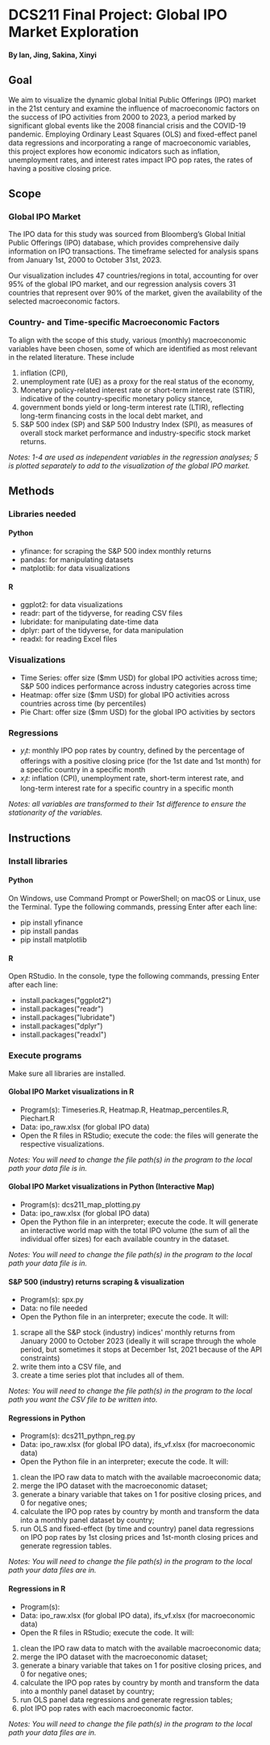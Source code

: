 # DCS211 Final Project: Global IPO Market Exploration
#### By Ian, Jing, Sakina, Xinyi

## Goal 
We aim to visualize the dynamic global Initial Public Offerings (IPO) market in the 21st century and examine the influence of macroeconomic factors on the success of IPO activities from 2000 to 2023, a period marked by significant global events like the 2008 financial crisis and the COVID-19 pandemic. Employing Ordinary Least Squares (OLS) and fixed-effect panel data regressions and incorporating a range of macroeconomic variables, this project explores how economic indicators such as inflation, unemployment rates, and interest rates impact IPO pop rates, the rates of having a positive closing price. 

## Scope
### Global IPO Market
The IPO data for this study was sourced from Bloomberg’s Global Initial Public Offerings (IPO) database, which provides comprehensive daily information on IPO transactions. The timeframe selected for analysis spans from January 1st, 2000 to October 31st, 2023. 

Our visualization includes 47 countries/regions in total, accounting for over 95% of the global IPO market, and our regression analysis covers 31 countries that represent over 90% of the market, given the availability of the selected macroeconomic factors. 

### Country- and Time-specific Macroeconomic Factors
To align with the scope of this study, various (monthly) macroeconomic variables have been chosen, some of which are identified as most relevant in the related literature. These include 
1. inflation (CPI),
2. unemployment rate (UE) as a proxy for the real status of the economy,
3. Monetary policy-related interest rate or short-term interest rate (STIR), indicative of the country-specific monetary policy stance, 
4. government bonds yield or long-term interest rate (LTIR), reflecting long-term financing costs in the local debt market, and
5. S&P 500 index (SP) and S&P 500 Industry Index (SPI), as measures of overall stock market performance and industry-specific stock market returns.

*Notes: 1-4 are used as independent variables in the regression analyses; 5 is plotted separately to add to the visualization of the global IPO market.*

## Methods 
### Libraries needed
#### Python
- yfinance: for scraping the S&P 500 index monthly returns
- pandas: for manipulating datasets
- matplotlib: for data visualizations
#### R
- ggplot2: for data visualizations
- readr: part of the tidyverse, for reading CSV files
- lubridate: for manipulating date-time data
- dplyr: part of the tidyverse, for data manipulation
- readxl: for reading Excel files

### Visualizations
- Time Series: offer size ($mm USD) for global IPO activities across time; S&P 500 indices performance across industry categories across time
- Heatmap: offer size ($mm USD) for global IPO activities across countries across time (by percentiles)
- Pie Chart: offer size ($mm USD) for the global IPO activities by sectors

### Regressions
- $y_it$: monthly IPO pop rates by country, defined by the percentage of offerings with a positive closing price (for the 1st date and 1st month) for a specific country in a specific month
- $x_it$: inflation (CPI), unemployment rate, short-term interest rate, and long-term interest rate for a specific country in a specific month

*Notes: all variables are transformed to their 1st difference to ensure the stationarity of the variables.*

## Instructions

### Install libraries
#### Python
On Windows, use Command Prompt or PowerShell; on macOS or Linux, use the Terminal. Type the following commands, pressing Enter after each line:
- pip install yfinance
- pip install pandas
- pip install matplotlib
#### R
Open RStudio. In the console, type the following commands, pressing Enter after each line:
- install.packages("ggplot2")
- install.packages("readr")
- install.packages("lubridate")
- install.packages("dplyr")
- install.packages("readxl")

### Execute programs
Make sure all libraries are installed.

#### Global IPO Market visualizations in R
- Program(s): Timeseries.R, Heatmap.R, Heatmap_percentiles.R, Piechart.R
- Data: ipo_raw.xlsx (for global IPO data)
- Open the R files in RStudio; execute the code: the files will generate the respective visualizations.

*Notes: You will need to change the file path(s) in the program to the local path your data file is in.*

#### Global IPO Market visualizations in Python (Interactive Map)
- Program(s): dcs211_map_plotting.py
- Data: ipo_raw.xlsx (for global IPO data)
- Open the Python file in an interpreter; execute the code. It will generate an interactive world map with the total IPO volume (the sum of all the individual offer sizes) for each available country in the dataset. 

*Notes: You will need to change the file path(s) in the program to the local path your data file is in.*

#### S&P 500 (industry) returns scraping & visualization
- Program(s): spx.py
- Data: no file needed
- Open the Python file in an interpreter; execute the code. It will:
1. scrape all the S&P stock (industry) indices' monthly returns from January 2000 to October 2023 (ideally it will scrape through the whole period, but sometimes it stops at December 1st, 2021 because of the API constraints)
2. write them into a CSV file, and
3. create a time series plot that includes all of them.

*Notes: You will need to change the file path(s) in the program to the local path you want the CSV file to be written into.*

#### Regressions in Python
- Program(s): dcs211_pythpn_reg.py
- Data: ipo_raw.xlsx (for global IPO data), ifs_vf.xlsx (for macroeconomic data)
- Open the Python file in an interpreter; execute the code. It will:
1. clean the IPO raw data to match with the available macroeconomic data;
2. merge the IPO dataset with the macroeconomic dataset;
3. generate a binary variable that takes on 1 for positive closing prices, and 0 for negative ones;
4. calculate the IPO pop rates by country by month and transform the data into a monthly panel dataset by country;
5. run OLS and fixed-effect (by time and country) panel data regressions on IPO pop rates by 1st closing prices and 1st-month closing prices and generate regression tables.

*Notes: You will need to change the file path(s) in the program to the local path your data files are in.*

#### Regressions in R
- Program(s):
- Data: ipo_raw.xlsx (for global IPO data), ifs_vf.xlsx (for macroeconomic data)
- Open the R files in RStudio; execute the code. It will:
1. clean the IPO raw data to match with the available macroeconomic data;
2. merge the IPO dataset with the macroeconomic dataset;
3. generate a binary variable that takes on 1 for positive closing prices, and 0 for negative ones;
4. calculate the IPO pop rates by country by month and transform the data into a monthly panel dataset by country;
5. run OLS panel data regressions and generate regression tables;
6. plot IPO pop rates with each macroeconomic factor.

*Notes: You will need to change the file path(s) in the program to the local path your data files are in.*
